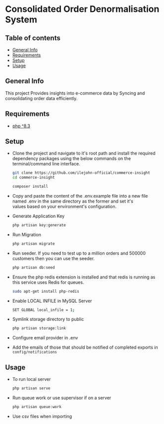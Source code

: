 # Consolidated Order Denormalisation System

## Table of contents

- [General Info](#general-info)
- [Requirements](#requirements)
- [Setup](#setup)
- [Usage](#usage)

## General Info

This project Provides insights into e-commerce data by Syncing and consolidating order data efficiently.

## Requirements

- [php ^8.3](https://www.php.net/ "PHP")

## Setup

- Clone the project and navigate to it's root path and install the required dependency packages using the below commands on the terminal/command line interface.

  ```bash
  git clone https://github.com/ilejohn-official/commerce-insight
  cd commerce-insight
  ```

  ```bash
  composer install
  ```

- Copy and paste the content of the .env.example file into a new file named .env in the same directory as the former and set it's  
  values based on your environment's configuration.

- Generate Application Key

  ```bash
  php artisan key:generate
  ```

- Run Migration

  ```bash
  php artisan migrate
  ```

- Run seeder. If you need to test up to a million orders and 500000 customers then you can use the seeder.

  ```bash
  php artisan db:seed
  ```

- Ensure the php redis extension is installed and that redis is running as this service uses Redis for queues.

  ```bash
  sudo apt-get install php-redis
  ```

- Enable LOCAL INFILE in MySQL Server

  ```bash
  SET GLOBAL local_infile = 1;
  ```

- Symlink storage directory to public

  ```bash
  php artisan storage:link
  ```

- Configure email provider in .env

- Add the emails of those that should be notified of completed exports in `config/notifications`

## Usage

- To run local server

  ```bash
  php artisan serve
  ```

- Run queue work or use supervisor if on a server

  ```bash
  php artisan queue:work
  ```

- Use csv files when importing
